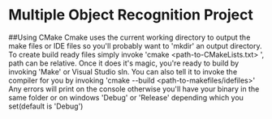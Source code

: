 # Multiple Object Recognition Project

##Using CMake
Cmake uses the current working directory to output the make files or IDE files so you'll probably want to 'mkdir' an output directory.
To create build ready files simply invoke 'cmake <path-to-CMakeLists.txt> ', path can be relative.
Once it does it's magic, you're ready to build by invoking 'Make' or Visual Studio sln.
You can also tell it to invoke the compiler for you by invoking 'cmake --build <path-to-makefiles/idefiles>'
Any errors will print on the console otherwise you'll have your binary in the same folder or on windows 'Debug' or 'Release' depending which you set(default is 'Debug')